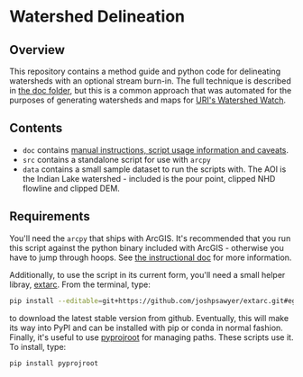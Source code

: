 # Watershed Delineation

## Overview

This repository contains a method guide and python code for delineating watersheds with an optional stream burn-in. The full technique is described in [the doc folder](doc/README.md), but this is a common approach that was automated for the purposes of generating watersheds and maps for [URI's Watershed Watch](https://web.uri.edu/watershedwatch/).

## Contents

- `doc` contains [manual instructions, script usage information and caveats](doc/README.md).
- `src` contains a standalone script for use with `arcpy`
- `data` contains a small sample dataset to run the scripts with. The AOI is the Indian Lake watershed - included is the pour point, clipped NHD flowline and clipped DEM.

## Requirements

You'll need the `arcpy` that ships with ArcGIS. It's recommended that you run this script against the python binary included with ArcGIS - otherwise you have to jump through hoops. See [the instructional doc](doc/README.me) for more information.

Additionally, to use the script in its current form, you'll need a small helper libray, [extarc](https://github.com/joshpsawyer/extarc). From the terminal, type:

```bash
pip install --editable=git+https://github.com/joshpsawyer/extarc.git#egg=extarc
```

to download the latest stable version from github. Eventually, this will make its way into PyPI and can be installed with pip or conda in normal fashion. Finally, it's useful to use [pyprojroot](https://github.com/chendaniely/pyprojroot) for managing paths. These scripts use it. To install, type:

```bash
pip install pyprojroot
```
